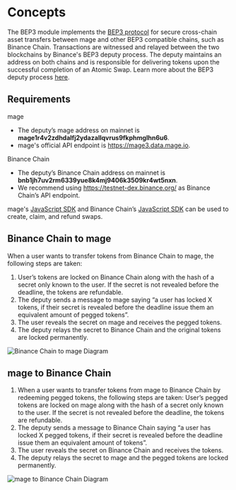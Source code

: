 <!--
order: 1
-->

# Concepts

 The BEP3 module implements the [BEP3 protocol](https://github.com/binance-chain/BEPs/blob/master/BEP3.md) for secure cross-chain asset transfers between mage and other BEP3 compatible chains, such as Binance Chain. Transactions are witnessed and relayed between the two blockchains by Binance's BEP3 deputy process. The deputy maintains an address on both chains and is responsible for delivering tokens upon the successful completion of an Atomic Swap. Learn more about the BEP3 deputy process [here](https://github.com/binance-chain/bep3-deputy).

## Requirements
mage
- The deputy’s mage address on mainnet is **mage1r4v2zdhdalfj2ydazallqvrus9fkphmglhn6u6**.
- mage's official API endpoint is https://mage3.data.mage.io.

Binance Chain
- The deputy’s Binance Chain address on mainnet is **bnb1jh7uv2rm6339yue8k4mj9406k3509kr4wt5nxn**.
- We recommend using https://testnet-dex.binance.org/ as Binance Chain’s API endpoint.

mage's [JavaScript SDK](https://github.com/mage-Labs/javascript-sdk) and Binance Chain’s [JavaScript SDK](https://github.com/binance-chain/javascript-sdk) can be used to create, claim, and refund swaps.

## Binance Chain to mage

When a user wants to transfer tokens from Binance Chain to mage, the following steps are taken:
1. User’s tokens are locked on Binance Chain along with the hash of a secret only known to the user. If the secret is not revealed before the deadline, the tokens are refundable.
2. The deputy sends a message to mage saying “a user has locked X tokens, if their secret is revealed before the deadline issue them an equivalent amount of pegged tokens”.
3. The user reveals the secret on mage and receives the pegged tokens.
4. The deputy relays the secret to Binance Chain and the original tokens are locked permanently.   


![Binance Chain to mage Diagram](./diagrams/BEP3_binance_chain_to_mage.jpg)

## mage to Binance Chain
1. When a user wants to transfer tokens from mage to Binance Chain by redeeming pegged tokens, the following steps are taken:
User’s pegged tokens are locked on mage along with the hash of a secret only known to the user. If the secret is not revealed before the deadline, the tokens are refundable.
2. The deputy sends a message to Binance Chain saying “a user has locked X pegged tokens, if their secret is revealed before the deadline issue them an equivalent amount of tokens”.
3. The user reveals the secret on Binance Chain and receives the tokens.
4. The deputy relays the secret to mage and the pegged tokens are locked permanently.   


![mage to Binance Chain Diagram](./diagrams/BEP3_mage_to_binance_chain.jpg)

